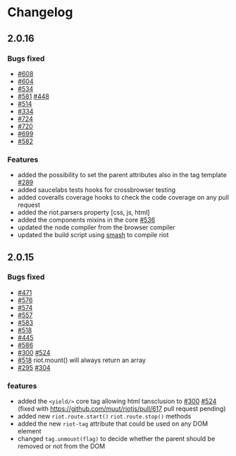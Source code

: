 # Changelog

## 2.0.16

### Bugs fixed

  - [#608](/../../issues/608)
  - [#604](/../../issues/604)
  - [#534](/../../issues/534)
  - [#581](/../../issues/581) [#448](/../../issues/448)
  - [#514](/../../issues/514)
  - [#334](/../../issues/334)
  - [#724](/../../issues/724)
  - [#720](/../../issues/720)
  - [#699](/../../issues/699)
  - [#582](/../../issues/582)

### Features

  - added the possibility to set the parent attributes also in the tag template [#289](/../../issues/289)
  - added saucelabs tests hooks for crossbrowser testing
  - added coveralls coverage hooks to check the code coverage on any pull request
  - added the riot.parsers property [css, js, html]
  - added the components mixins in the core [#536](/../../issues/536)
  - updated the node compiler from the browser compiler
  - updated the build script using [smash](https://github.com/mbostock/smash) to compile riot

## 2.0.15

### Bugs fixed
  - [#471](/../../issues/471)
  - [#576](/../../issues/576)
  - [#574](/../../issues/574)
  - [#557](/../../issues/557)
  - [#583](/../../issues/583)
  - [#518](/../../issues/518)
  - [#445](/../../issues/445)
  - [#586](/../../issues/586)
  - [#300](/../../issues/300) [#524](/../../issues/524)
  - [#518](/../../issues/518) riot.mount() will always return an array
  - [#295](/../../issues/295) [#304](/../../issues/304)

### features
  - added the `<yield/>` core tag allowing html tansclusion to [#300](/../../issues/300) [#524](/../../issues/524) (fixed with https://github.com/muut/riotjs/pull/617 pull request pending)
  - added new `riot.route.start()` `riot.route.stop()` methods
  - added the new `riot-tag` attribute that could be used on any DOM element
  - changed `tag.unmount(flag)` to decide whether the parent should be removed or not from the DOM